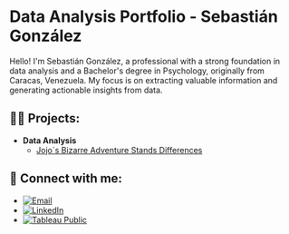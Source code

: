 # Data Analysis Portfolio - Sebastián González

Hello! I'm Sebastián González, a professional with a strong foundation in data analysis and a Bachelor's degree in Psychology, originally from Caracas, Venezuela. My focus is on extracting valuable information and generating actionable insights from data.

<h2>👨‍💻 Projects:</h2>

- <b>Data Analysis</b>
  - [Jojo´s Bizarre Adventure Stands Differences](https://github.com/CrabSkin/Jojo-s-Bizarre-Project)
    
<h2> 🤳 Connect with me:</h2>

* [![Email](https://img.shields.io/badge/Email-EA4335?style=for-the-badge&logo=gmail&logoColor=white)](mailto:sebagonz221@gmail.com)
* [![LinkedIn](https://img.shields.io/badge/LinkedIn-0077B5?style=for-the-badge&logo=linkedin&logoColor=white)](https://www.linkedin.com/in/sebagonz221/) 
* [![Tableau Public](https://img.shields.io/badge/Tableau-E97627?style=for-the-badge&logo=tableau&logoColor=white)](https://public.tableau.com/app/profile/sebastian.gonzalez6731/vizzes) 
